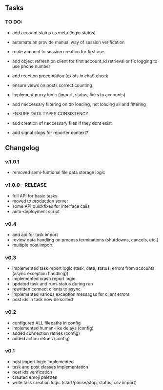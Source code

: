 ## Tasks

### TO DO:

- add account status as meta (login status)
- automate an provide manual way of session verification
- route account to session creation for first use
- add object refresh on client for first account_id retrieval or fix logging to use phone number

- add reaction precondition (exists in chat) check
- ensure views on posts correct counting
- implement proxy logic (import, status, links to accounts)

- add neccessary filtering on db loading, not loading all and filtering
- ENSURE DATA TYPES CONSISTENCY

- add creation of neccessary files if they dont exist
- add signal stops for reporter context?


## Changelog

### v.1.0.1
- removed semi-funtional file data storage logic



### v1.0.0 - RELEASE
- full API for basic tasks
- moved to production server
- some API quickfixes for interface calls
- auto-deployment script

### v0.4
- add api for task import
- review data handling on process terminations (shutdowns, cancels, etc.)
- multiple post import

### v0.3
- implemented task report logic (task, date, status, errors from accounts (async exception handling))
- implemented crash report logic
- updated task and runs status during run
- rewritten connect clients to async
- implemented various exception messages for client errors
- post ids in task now be sorted

### v0.2
- configured ALL filepaths in config
- implemented human-like delays (config)
- added connection retries (config)
- added action retries (config)

### v0.1
- post import logic implemented
- task and post classes implementation
- post ids verification
- created emoji palettes
- write task creation logic (start/pause/stop, status, csv import)
